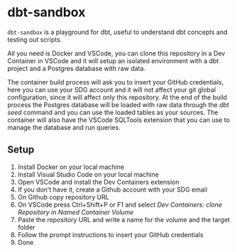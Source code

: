 # dbt-sandbox

`dbt-sandbox` is a playground for dbt, useful to understand dbt concepts and testing out scripts.

All you need is Docker and VSCode, you can clone this repository in a Dev Container in VSCode and it will setup an isolated environment with a dbt project and a Postgres database with raw data.

The container build process will ask you to insert your GitHub credentials, here you can use your SDG account and it will not affect your git global configuration, since it will affect only this repository.
At the end of the build process the Postgres database will be loaded with raw data through the _dbt seed_ command and you can use the loaded tables as your sources.
The container will also have the VSCode SQLTools extension that you can use to manage the database and run queries.

## Setup
1. Install Docker on your local machine
2. Install Visual Studio Code on your local machine
3. Open VSCode and install the Dev Containers extension
4. If you don't have it, create a Github account with your SDG email
5. On Github copy repository URL
6. On VSCode press Ctrl+Shift+P or F1 and select _Dev Containers: clone Repository in Named Container Volume_
7. Paste the repository URL and write a name for the volume and the target folder
8. Follow the prompt instructions to insert your GitHub credentials
9. Done
